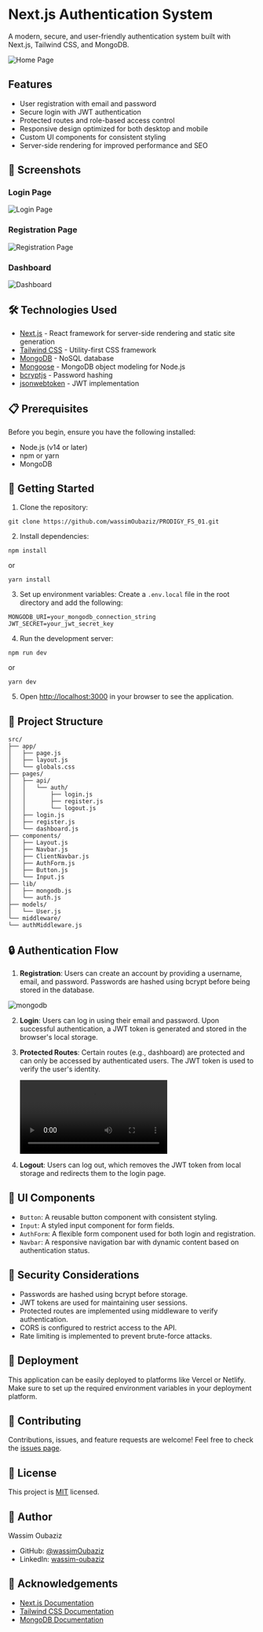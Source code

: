 # Next.js Authentication System

A modern, secure, and user-friendly authentication system built with Next.js, Tailwind CSS, and MongoDB.

![Home Page](images/home-page.png)

## Features

- User registration with email and password
- Secure login with JWT authentication
- Protected routes and role-based access control
- Responsive design optimized for both desktop and mobile
- Custom UI components for consistent styling
- Server-side rendering for improved performance and SEO

## 📸 Screenshots

### Login Page

![Login Page](images/login-page.png)

### Registration Page

![Registration Page](images/register-page.png)

### Dashboard

![Dashboard](images/dashboard.png)

## 🛠️ Technologies Used

- [Next.js](https://nextjs.org/) - React framework for server-side rendering and static site generation
- [Tailwind CSS](https://tailwindcss.com/) - Utility-first CSS framework
- [MongoDB](https://www.mongodb.com/) - NoSQL database
- [Mongoose](https://mongoosejs.com/) - MongoDB object modeling for Node.js
- [bcryptjs](https://github.com/dcodeIO/bcrypt.js/) - Password hashing
- [jsonwebtoken](https://github.com/auth0/node-jsonwebtoken) - JWT implementation

## 📋 Prerequisites

Before you begin, ensure you have the following installed:

- Node.js (v14 or later)
- npm or yarn
- MongoDB

## 🚀 Getting Started

1. Clone the repository:

```
git clone https://github.com/wassimOubaziz/PRODIGY_FS_01.git
```

2. Install dependencies:

```
npm install
```

or

```
yarn install
```

3. Set up environment variables:
   Create a `.env.local` file in the root directory and add the following:

```
MONGODB_URI=your_mongodb_connection_string
JWT_SECRET=your_jwt_secret_key
```

4. Run the development server:

```
npm run dev
```

or

```
yarn dev
```

5. Open [http://localhost:3000](http://localhost:3000) in your browser to see the application.

## 📁 Project Structure

```
src/
├── app/
│   ├── page.js
│   ├── layout.js
│   └── globals.css
├── pages/
│   ├── api/
│   │   └── auth/
│   │       ├── login.js
│   │       ├── register.js
│   │       └── logout.js
│   ├── login.js
│   ├── register.js
│   └── dashboard.js
├── components/
│   ├── Layout.js
│   ├── Navbar.js
│   ├── ClientNavbar.js
│   ├── AuthForm.js
│   ├── Button.js
│   └── Input.js
├── lib/
│   ├── mongodb.js
│   └── auth.js
├── models/
│   └── User.js
└── middleware/
└── authMiddleware.js
```

## 🔒 Authentication Flow

1. **Registration**: Users can create an account by providing a username, email, and password. Passwords are hashed using bcrypt before being stored in the database.

![mongodb](images/mongodb.png)

2. **Login**: Users can log in using their email and password. Upon successful authentication, a JWT token is generated and stored in the browser's local storage.

3. **Protected Routes**: Certain routes (e.g., dashboard) are protected and can only be accessed by authenticated users. The JWT token is used to verify the user's identity.

   ![mongodb](videos/protected.mp4)

4. **Logout**: Users can log out, which removes the JWT token from local storage and redirects them to the login page.

## 🎨 UI Components

- `Button`: A reusable button component with consistent styling.
- `Input`: A styled input component for form fields.
- `AuthForm`: A flexible form component used for both login and registration.
- `Navbar`: A responsive navigation bar with dynamic content based on authentication status.

## 🔐 Security Considerations

- Passwords are hashed using bcrypt before storage.
- JWT tokens are used for maintaining user sessions.
- Protected routes are implemented using middleware to verify authentication.
- CORS is configured to restrict access to the API.
- Rate limiting is implemented to prevent brute-force attacks.

## 🚀 Deployment

This application can be easily deployed to platforms like Vercel or Netlify. Make sure to set up the required environment variables in your deployment platform.

## 🤝 Contributing

Contributions, issues, and feature requests are welcome! Feel free to check the [issues page](https://github.com/wassimOubaziz/PRODIGY_FS_01/issues).

## 📝 License

This project is [MIT](https://github.com/wassimOubaziz/PRODIGY_FS_01?tab=MIT-1-ov-file) licensed.

## 👤 Author

Wassim Oubaziz

- GitHub: [@wassimOubaziz](https://github.com/wassimOubaziz)
- LinkedIn: [wassim-oubaziz](https://www.linkedin.com/in/wassim-oubaziz/)

## 🙏 Acknowledgements

- [Next.js Documentation](https://nextjs.org/docs)
- [Tailwind CSS Documentation](https://tailwindcss.com/docs)
- [MongoDB Documentation](https://docs.mongodb.com/)

